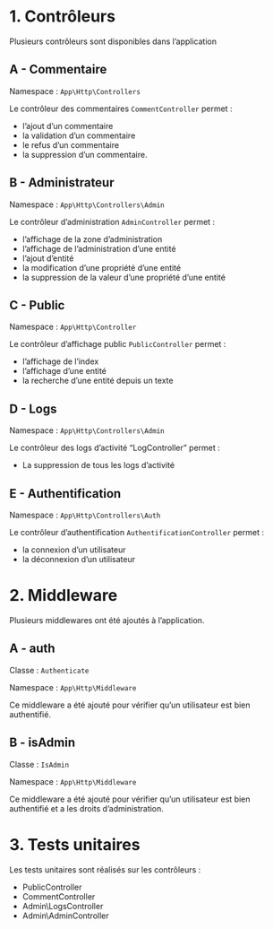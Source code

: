 # 1. Contrôleurs

Plusieurs contrôleurs sont disponibles dans l’application
  
## A - Commentaire

Namespace : `App\Http\Controllers`

Le contrôleur des commentaires `CommentController` permet :

* l’ajout d’un commentaire
* la validation d’un commentaire
* le refus d’un commentaire 
* la suppression d’un commentaire.

## B - Administrateur

Namespace : `App\Http\Controllers\Admin`

Le contrôleur d’administration `AdminController` permet :

* l’affichage de la zone d’administration
* l’affichage de l’administration d’une entité
* l’ajout d’entité
* la modification d’une propriété d’une entité
* la suppression de la valeur d’une propriété d’une entité
  
## C - Public

Namespace : `App\Http\Controller`

Le contrôleur d’affichage public `PublicController` permet :

* l’affichage de l’index
* l’affichage d’une entité
* la recherche d’une entité depuis un texte

## D - Logs

Namespace : `App\Http\Controllers\Admin`

Le contrôleur des logs d’activité “LogController” permet :

* La suppression de tous les logs d’activité

## E - Authentification

Namespace : `App\Http\Controllers\Auth`

Le contrôleur d’authentification `AuthentificationController` permet : 

* la connexion d’un utilisateur
* la déconnexion d’un utilisateur

# 2. Middleware

Plusieurs middlewares ont été ajoutés à l’application.

## A - auth

Classe : `Authenticate`

Namespace : `App\Http\Middleware`

Ce middleware a été ajouté pour vérifier qu’un utilisateur est bien authentifié. 

## B - isAdmin

Classe : `IsAdmin`

Namespace : `App\Http\Middleware`

Ce middleware a été ajouté pour vérifier qu’un utilisateur est bien authentifié et a les droits d’administration. 

# 3. Tests unitaires

Les tests unitaires sont réalisés sur les contrôleurs : 

* PublicController
* CommentController
* Admin\LogsController
* Admin\AdminController
